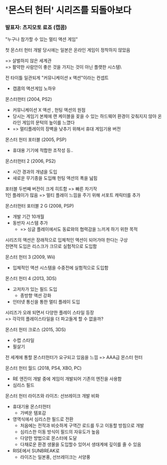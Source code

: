 # '몬스터 헌터' 시리즈를 되돌아보다
### 발표자: 츠지모토 료죠 (캡콤)

"누구나 참가할 수 있는 멀티 액션 게임"

첫 몬스터 헌터 개발 당시에는 일본은 온라인 게임이 정착하지 않았음

=> 살벌하지 않은 세계관\
=> 활약한 사람안이 좋은 것을 가지는 것이 아닌 플랫한 시스템\

전 타이틀 일관되게 "커뮤니케이션 x 액션"이라는 컨셉트
* 캡콤의 액션게임 노하우


몬스터헌터 (2004, PS2)
* 커뮤니케이션 X 액션 , 헌팅 액션의 원점
* 당시는 게임기 본체에 랜 케이블을 꽂을 수 있는 하드웨어 환경이 갖춰지지 않아 온라인 게임의 문턱의 높이를 느꼈다
* => 멀티플레이의 장벽을 낮추기 위해서 휴대 게임기용 버전

몬스터 헌터 포터블 (2005, PSP)
* 휴대용 기기에 적합한 조작성 등..

몬스터헌터 2 (2006, PS2)
* 시간 경과의 개념을 도입
* 새로운 무기종을 도입해 헌팅 액션의 폭을 넖힘

포터블 두번째 버전이 크게 히트함 => 빠른 차기작\
1인 플레이가 많음 => 멀티 플레이 느낌을 주기 위해 서포트 캐릭터를 추가

몬스터헌터 포터블 2 G (2008, PSP)
* 개발 기간 10개월
* 동반자 시스템 추가
  * => 싱글 플레이에서도 동료와의 협력감을 느끼게 하기 위한 목적

시리즈의 액션은 장래적으로 입체척인 액션이 되어가야 한다는 구상\
전면적 도입은 리스크가 크므로 실험적으로 도입함

몬스터 헌터 3 (2009, Wii)
* 입체적인 액션 시스템을 수중전에 실험적으로 도입함

몬스터 헌터 4 (2013, 3DS)
* 고저차가 있는 필드 도입
  * 종방향 액션 강화
* 인터넷 통신을 통한 멀티 플레이 도입

시리즈가 오래 되면서 다양한 플레이 스타일 등장\
=> 각각의 플레이스타일을 더 파고들게 할 수 없을까?

몬스터 헌터 크로스 (2015, 3DS)
* 수렵 스타일
* 필살기

전 세계에 통할 몬스터헌터가 요구되고 있음을 느낌
=> AAA급 몬스터 헌터

몬스터 헌터 월드 (2018, PS4, XBO, PC)
* RE 엔진이 개발 중에 게임이 개발되어 기존의 엔진을 사용함
* 심리스 필드

몬스터 헌터 라이즈와 라이즈: 선브레이크 개발 비화
* 휴대기용 몬스터헌터
  * 가벼운 템포감
* 영역식에서 심리스한 필드로 전환
  * 처음에는 전작과 비슷하게 구역간 로드를 두고 이동할 방침으로 개발
  * 심리스한 이동 방식이 필드의 자유도가 높음
  * 다양한 방법으로 몬스터에 도달
  * 다채로운 환경 생물을 도입할수 있어서 생태계에 깊이를 줄 수 있음
* RISE에서 SUNBREAK로
  * 라이즈는 일본풍, 선브레이크는 서양풍
